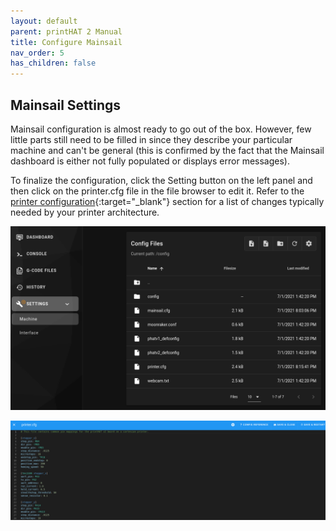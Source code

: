 ```yaml
---
layout: default
parent: printHAT 2 Manual
title: Configure Mainsail
nav_order: 5
has_children: false
---
```


## Mainsail Settings
Mainsail configuration is almost ready to go out of the box. However, few little parts still need to be filled in since they describe your particular machine and can't be general (this is confirmed by the fact that the Mainsail dashboard is either not fully populated or displays error messages).  

To finalize the configuration, click the Setting button on the left panel and then click on the printer.cfg file in the file browser to edit it. Refer to the [printer configuration](printer){:target="_blank"} section for a list of changes typically needed by your printer architecture.

![mainsailsettings](../assets/img/phat2_mainsail_settings.png)   

![mainsailsettings2](../assets/img/phat2_mainsail_settings2.png)   
